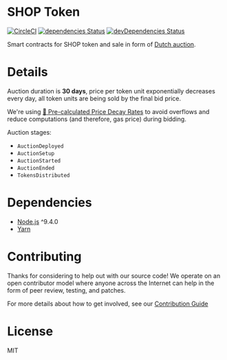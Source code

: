 # SHOP Token

[![CircleCI](https://circleci.com/gh/ShoppersShop/shop-token.svg?style=svg)](https://circleci.com/gh/ShoppersShop/shop-token) [![dependencies Status](https://david-dm.org/ShoppersShop/shop-token/status.svg)](https://david-dm.org/ShoppersShop/shop-token) [![devDependencies Status](https://david-dm.org/ShoppersShop/shop-token/dev-status.svg)](https://david-dm.org/ShoppersShop/shop-token?type=dev)

Smart contracts for SHOP token and sale in form of [Dutch auction](https://en.wikipedia.org/wiki/Dutch_auction).

# Details

Auction duration is **30 days**, price per token unit exponentially decreases every day, all token units are being sold by the final bid price.

We're using [:page_facing_up: Pre-calculated Price Decay Rates](https://docs.google.com/spreadsheets/d/1L2JWqICu36N31yx_oH9bG9ypCr16tkKsXE37WythWjk/edit#gid=0) to avoid overflows and reduce computations (and therefore, gas price) during bidding.

Auction stages:
* `AuctionDeployed`
* `AuctionSetup`
* `AuctionStarted`
* `AuctionEnded`
* `TokensDistributed`

# Dependencies

* [Node.js](https://nodejs.org) ^9.4.0
* [Yarn](https://yarnpkg.com)

# Contributing

Thanks for considering to help out with our source code! We operate on an open
contributor model where anyone across the Internet can help in the form of peer
review, testing, and patches.

For more details about how to get involved, see our
[Contribution Guide](https://github.com/ShoppersShop/shop-token/blob/master/CONTRIBUTING.md)

# License

MIT
